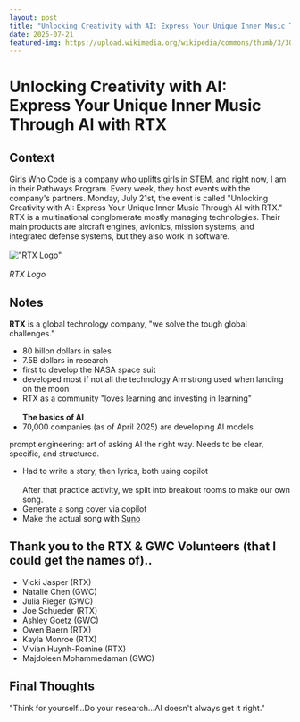 ```yaml
---
layout: post
title: "Unlocking Creativity with AI: Express Your Unique Inner Music Through AI with RTX"
date: 2025-07-21
featured-img: https://upload.wikimedia.org/wikipedia/commons/thumb/3/30/RTX_Raytheon_Technologies_logo.svg/1200px-RTX_Raytheon_Technologies_logo.svg.png
---
```

# Unlocking Creativity with AI: Express Your Unique Inner Music Through AI with RTX

## Context
Girls Who Code is a company who uplifts girls in STEM, and right now, I am in their Pathways Program. Every week, they host events with the company's partners. Monday, July 21st, the event is called "Unlocking Creativity with AI: Express Your Unique Inner Music Through AI with RTX." RTX is a multinational conglomerate mostly managing technologies. Their main products are aircraft engines, avionics, mission systems, and integrated defense systems, but they also work in software.
<br><br>
!["RTX Logo"](https://upload.wikimedia.org/wikipedia/commons/thumb/3/30/RTX_Raytheon_Technologies_logo.svg/1200px-RTX_Raytheon_Technologies_logo.svg.png)
<br><br>
*RTX Logo*

## Notes
**RTX** is a global technology company, "we solve the tough global challenges."
- 80 billon dollars in sales
- 7.5B dollars in research
- first to develop the NASA space suit
- developed most if not all the technology Armstrong used when landing on the moon
- RTX as a community "loves learning and investing in learning"
<br><br>
**The basics of AI**
- 70,000 companies (as of April 2025) are developing AI models

prompt engineering: art of asking AI the right way. Needs to be clear, specific, and structured. 
- Had to write a story, then lyrics, both using copilot
<br><br>
After that practice activity, we split into breakout rooms to make our own song.
- Generate a song cover via copilot
- Make the actual song with [Suno](https://suno.com/home)

## Thank you to the RTX & GWC Volunteers (that I could get the names of)..
-  Vicki Jasper (RTX)
-  Natalie Chen (GWC)
-  Julia Rieger (GWC)
-  Joe Schueder (RTX)
-  Ashley Goetz (GWC)
-  Owen Baern (RTX)
-   Kayla Monroe (RTX)
-   Vivian Huynh-Romine (RTX)
-   Majdoleen Mohammedaman (GWC)

## Final Thoughts
"Think for yourself...Do your research...AI doesn't always get it right."
